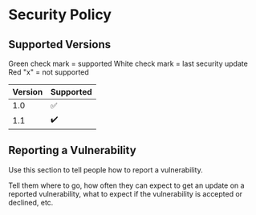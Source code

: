 # Security Policy

## Supported Versions

Green check mark = supported
White check mark = last security update
Red "x"          = not supported

| Version | Supported          |
| ------- | ------------------ |
|   1.0   | :white_check_mark: |
|   1.1   | :heavy_check_mark:   |
## Reporting a Vulnerability

Use this section to tell people how to report a vulnerability.

Tell them where to go, how often they can expect to get an update on a
reported vulnerability, what to expect if the vulnerability is accepted or
declined, etc.
